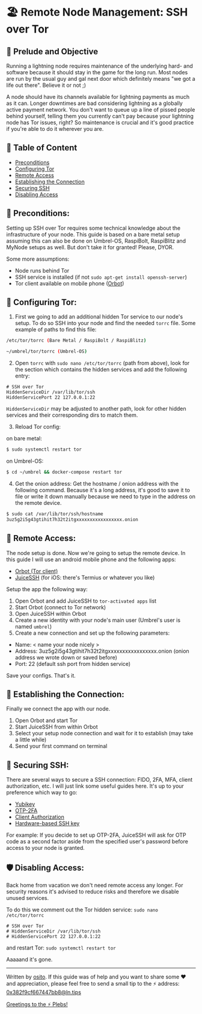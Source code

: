 # 🏖 Remote Node Management: SSH over Tor

## 📄 Prelude and Objective ##
Running a lightning node requires maintenance of the underlying hard- and software because it should stay in the game for the long run. Most nodes are run by the usual guy and gal next door which definitely means "we got a life out there". Believe it or not ;)

A node should have its channels available for lightning payments as much as it can. Longer downtimes are bad considering lightning as a globally active payment network. You don't want to queue up a line of pissed people behind yourself, telling them you currently can't pay because your lightning node has Tor issues, right? So maintenance is crucial and it's good practice if you're able to do it wherever you are. 

## 📜 Table of Content ##

- [Preconditions](#preconditions)
- [Configuring Tor](#configuring-tor)
- [Remote Access](#remote-access)
- [Establishing the Connection](#establishing-the-connection)
- [Securing SSH](#securing-ssh)
- [Disabling Access](#disabling-access)

## 🔎 Preconditions: ##

Setting up SSH over Tor requires some technical knowledge about the infrastructure of your node. This guide is based on a bare metal setup assuming this can also be done on Umbrel-OS, RaspiBolt, RaspiBlitz and MyNode setups as well. But don't take it for granted! Please, DYOR.

Some more assumptions:
- Node runs behind Tor
- SSH service is installed (if not `sudo apt-get install openssh-server`)
- Tor client available on mobile phone ([Orbot](https://github.com/guardianproject/orbot))

## 🥷 Configuring Tor: ##

1) First we going to add an additional hidden Tor service to our node's setup. To do so SSH into your node and find the needed `torrc` file. Some example of paths to find this file:
```sh
/etc/tor/torrc (Bare Metal / RaspiBolt / RaspiBlitz)

~/umbrel/tor/torrc (Umbrel-OS)
```

2) Open `torrc` with `sudo nano /etc/tor/torrc` (path from above), look for the section which contains the hidden services and add the following entry:
```tor
# SSH over Tor
HiddenServiceDir /var/lib/tor/ssh
HiddenServicePort 22 127.0.0.1:22
```
`HiddenServiceDir` may be adjusted to another path, look for other hidden services and their corresponding dirs to match them.

3) Reload Tor config:

on bare metal:
```sh
$ sudo systemctl restart tor
```
on Umbrel-OS:
```sh
$ cd ~/umbrel && docker-compose restart tor
```

4) Get the onion address:
Get the hostname / onion address with the following command. Because it's a long address, it's good to save it to file or write it down manually because we need to type in the address on the remote device. 
```sh
$ sudo cat /var/lib/tor/ssh/hostname
3uz5g2i5g43gtihit7h32t2itgxxxxxxxxxxxxxxxxx.onion
```


## 🔑 Remote Access: ##

The node setup is done. Now we're going to setup the remote device. In this guide I will use an android mobile phone and the following apps:
- [Orbot (Tor client)](https://github.com/guardianproject/orbot)
- [JuiceSSH](https://juicessh.com) (for iOS: there's Termius or whatever you like)

Setup the app the following way:
1) Open Orbot and add JuiceSSH to `tor-activated apps` list
2) Start Orbot (connect to Tor network)
3) Open JuiceSSH within Orbot
4) Create a new identity with your node's main user (Umbrel's user is named `umbrel`)
5) Create a new connection and set up the following parameters:
- Name: < name your node nicely >
- Address: 3uz5g2i5g43gtihit7h32t2itgxxxxxxxxxxxxxxxxx.onion (onion address we wrote down or saved before)
- Port: 22 (default ssh port from hidden service)


Save your configs. That's it. 


## 📲 Establishing the Connection: ##

Finally we connect the app with our node. 
1) Open Orbot and start Tor
2) Start JuiceSSH from within Orbot
3) Select your setup node connection and wait for it to establish (may take a little while)
4) Send your first command on terminal


## 🔐 Securing SSH: ##
There are several ways to secure a SSH connection: FIDO, 2FA, MFA, client authorization, etc. I will just link some useful guides here. It's up to your preference which way to go:
- [Yubikey](https://developers.yubico.com/yubico-pam/YubiKey_and_SSH_via_PAM.html)
- [OTP-2FA](https://www.simplified.guide/ssh/use-otp-2fa)
- [Client Authorization](https://openoms.github.io/bitcoin-tutorials/tor_hidden_service_example.html#add-client-authorization-optional)
- [Hardware-based SSH key](https://plebnet.wiki/wiki/Node_Hardening#Hardware-based_SSH_keys)

For example: If you decide to set up OTP-2FA, JuiceSSH will ask for OTP code as a second factor aside from the specified user's password before access to your node is granted.

## 🛡 Disabling Access: ##
Back home from vacation we don't need remote access any longer. For security reasons it's advised to reduce risks and therefore we disable unused services.

To do this we comment out the Tor hidden service: `sudo nano /etc/tor/torrc`
```
# SSH over Tor
# HiddenServiceDir /var/lib/tor/ssh
# HiddenServicePort 22 127.0.0.1:22
```
and restart Tor: `sudo systemctl restart tor`

Aaaaand it's gone. 


_______________________________________________________________

Written by [osito](https://github.com/blckbx). If this guide was of help and you want to share some ♥ and appreciation, please feel free to send a small tip to the ⚡ address: 0x382f9cf667447bb8@ln.tips

[Greetings to the ⚡ Plebs!](https://t.me/plebnet)
